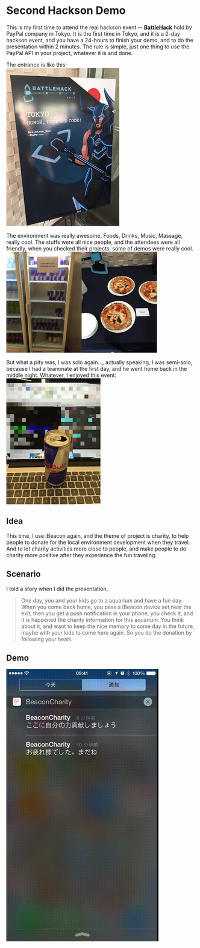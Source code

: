 Second Hackson Demo
===================

This is my first time to attend the real hackson event --  **[BattleHack](https://2015.battlehack.org)** hold by PayPal company in Tokyo. It is the first time in Tokyo, and it is a 2-day hackson event, and you have a 24-hours to finish your demo, and to do the presentation within 2 minutes. The rule is simple, just one thing to use the PayPal API in your project, whatever it is and done.
 
The entrance is like this:  
![entrane](https://github.com/hanks/Second_Hackson_Demo/raw/master/demo/entrance.jpg)  

The environment was really awesome. Foods, Drinks, Music, Massage, really cool. The stuffs were all nice people, and the attendees were all friendly, when you checked their projects, some of demos were really cool.     
![food_1](https://raw.githubusercontent.com/hanks/Second_Hackson_Demo/master/demo/food_1.JPG)![food_2](https://raw.githubusercontent.com/hanks/Second_Hackson_Demo/master/demo/food_2.JPG)

But what a pity was, I was solo again..., actually speaking, I was semi-solo, because I had a teammate at the first day, and he went home back in the middle night. Whatever, I enjoyed this event:  
![red bull](https://raw.githubusercontent.com/hanks/Second_Hackson_Demo/master/demo/red_bull.jpg)

## Idea
This time, I use iBeacon again, and the theme of project is charity, to help people to donate for the local environment development when they travel. And to let charity activities more close to people, and make people to do charity more positive after they experience the fun traveling. 

## Scenario
I told a story when I did the presentation.  

>One day, you and your kids go to a aquarium and have a fun day. When you come back home, you pass a iBeacon device set near the exit, then you get a push notification in your phone, you check it, and it is happened the charity information for this aquarium. You think about it, and want to keep the nice memory to some day in the future, maybe with your kids to come here again. So you do the donation by following your heart.

## Demo
![demo](https://raw.githubusercontent.com/hanks/Second_Hackson_Demo/master/demo/demo.gif)